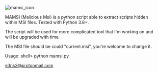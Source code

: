 ![mamsi_icon](https://user-images.githubusercontent.com/91854196/135774616-cd048988-735b-4bce-9c53-9d7f5217954e.png)

 
 MAMSI (Malicious Msi) is a python script able to extract scripts hidden within MSI files.
 Tested with Python 3.8+.
 
 The script will be used for more complicated tool that I'm working on and will be upgraded with time.
 
 The MSI file should be could "current.msi", you're welcome to change it.
 
 Usage:
       shell> python mamsi.py
       

s0ns3@protonmail.com
